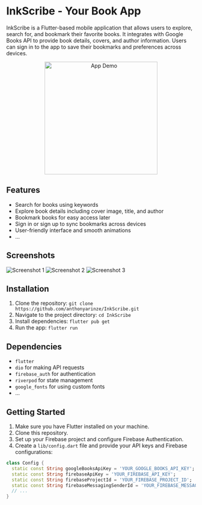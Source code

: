 # InkScribe - Your Book App

InkScribe is a Flutter-based mobile application that allows users to explore, search for, and bookmark their favorite books. It integrates with Google Books API to provide book details, covers, and author information. Users can sign in to the app to save their bookmarks and preferences across devices.

<p align="center">
  <img src="app_demo.gif" alt="App Demo" width="300" />
</p>

## Features

- Search for books using keywords
- Explore book details including cover image, title, and author
- Bookmark books for easy access later
- Sign in or sign up to sync bookmarks across devices
- User-friendly interface and smooth animations
- ...

## Screenshots

![Screenshot 1](screenshots/screenshot1.png)
![Screenshot 2](screenshots/screenshot2.png)
![Screenshot 3](screenshots/screenshot3.png)

## Installation

1. Clone the repository: `git clone https://github.com/anthonyarinze/InkScribe.git`
2. Navigate to the project directory: `cd InkScribe`
3. Install dependencies: `flutter pub get`
4. Run the app: `flutter run`

## Dependencies

- `flutter`
- `dio` for making API requests
- `firebase_auth` for authentication
- `riverpod` for state management
- `google_fonts` for using custom fonts
- ...

## Getting Started

1. Make sure you have Flutter installed on your machine.
2. Clone this repository.
3. Set up your Firebase project and configure Firebase Authentication.
4. Create a `lib/config.dart` file and provide your API keys and Firebase configurations:

```dart
class Config {
  static const String googleBooksApiKey = 'YOUR_GOOGLE_BOOKS_API_KEY';
  static const String firebaseApiKey = 'YOUR_FIREBASE_API_KEY';
  static const String firebaseProjectId = 'YOUR_FIREBASE_PROJECT_ID';
  static const String firebaseMessagingSenderId = 'YOUR_FIREBASE_MESSAGING_SENDER_ID';
  // ...
}
```
